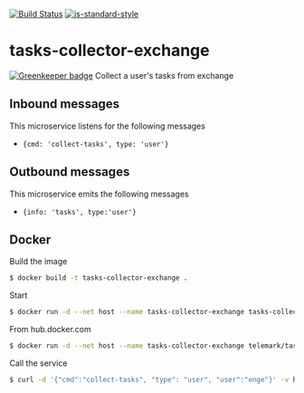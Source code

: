 [![Build Status](https://travis-ci.org/telemark/tasks-collector-exchange.svg?branch=master)](https://travis-ci.org/telemark/tasks-collector-exchange)
[![js-standard-style](https://img.shields.io/badge/code%20style-standard-brightgreen.svg?style=flat)](https://github.com/feross/standard)
# tasks-collector-exchange

[![Greenkeeper badge](https://badges.greenkeeper.io/telemark/tasks-collector-exchange.svg)](https://greenkeeper.io/)
Collect a user's tasks from exchange

## Inbound messages
This microservice listens for the following messages


- ```{cmd: 'collect-tasks', type: 'user'}```

## Outbound messages
This microservice emits the following messages

- ```{info: 'tasks', type:'user'}```

## Docker
Build the image

```sh
$ docker build -t tasks-collector-exchange .
```

Start

```sh
$ docker run -d --net host --name tasks-collector-exchange tasks-collector-exchange
```

From hub.docker.com

```sh
$ docker run -d --net host --name tasks-collector-exchange telemark/tasks-collector-exchange
```

Call the service

```sh
$ curl -d '{"cmd":"collect-tasks", "type": "user", "user":"enge"}' -v http://192.168.99.100:8000/act
```
